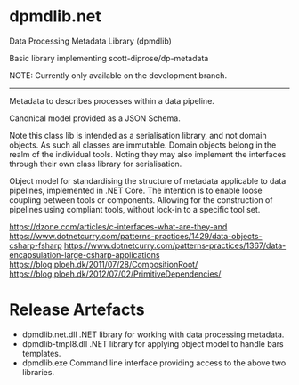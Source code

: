 # dpmdlib.net

Data Processing Metadata Library (dpmdlib)

Basic library implementing scott-diprose/dp-metadata

NOTE: Currently only available on the development branch.

---

Metadata to describes processes within a data pipeline.

Canonical model provided as a JSON Schema.

Note this class lib is intended as a serialisation library, and not domain objects. As such all classes are immutable. Domain objects belong in the realm of the individual tools. Noting they may also implement the interfaces through their own class library for serialisation.


Object model for standardising the structure of metadata applicable to data pipelines, implemented in .NET Core.
The intention is to enable loose coupling between tools or components. Allowing for the construction of pipelines using compliant tools, without lock-in to a specific tool set.


https://dzone.com/articles/c-interfaces-what-are-they-and
https://www.dotnetcurry.com/patterns-practices/1429/data-objects-csharp-fsharp
https://www.dotnetcurry.com/patterns-practices/1367/data-encapsulation-large-csharp-applications
https://blog.ploeh.dk/2011/07/28/CompositionRoot/
https://blog.ploeh.dk/2012/07/02/PrimitiveDependencies/




# Release Artefacts

- dpmdlib.net.dll
  .NET library for working with data processing metadata.
- dpmdlib-tmpl8.dll
  .NET library for applying object model to handle bars templates.
- dpmdlib.exe
  Command line interface providing access to the above two libraries.
